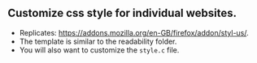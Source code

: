 ## Customize css style for individual websites.

- Replicates: <https://addons.mozilla.org/en-GB/firefox/addon/styl-us/>. 
- The template is similar to the readability folder.
- You will also want to customize the `style.c` file.
